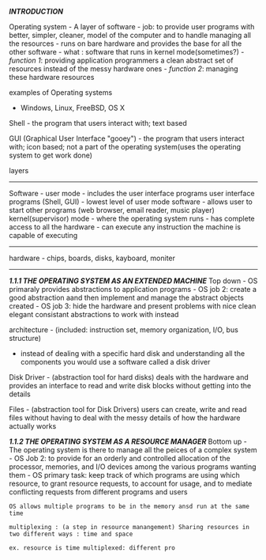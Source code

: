 ***INTRODUCTION***

Operating system - A layer of software
	- job: to provide user programs with better, simpler, cleaner, model of the computer and to handle managing all the resources 
	- runs on bare hardware and provides the base for all the other software 
	- what : software that runs in kernel mode(sometimes?)
	- *function 1*: providing application programmers a clean abstract set of resources instead of the messy hardware ones 
	- *function 2*: managing these hardware resources 

examples of Operating systems
- Windows, Linux, FreeBSD, OS X

Shell - the program that users interact with; text based 

GUI (Graphical User Interface "gooey") - the program that users interact with; icon based;  not a part of the operating system(uses the operating system to get work done)


layers
____________________________________________
Software - 
	user mode - includes the user interface programs 
		user interface programs (Shell, GUI)
			- lowest level of user mode software 
			- allows user to start other programs (web browser, email reader, music player)
	kernel(supervisor) mode - where the operating system runs 
		- has complete access to all the hardware 
		- can execute any instruction the machine is capable of executing 

____________________________________________
hardware - chips, boards, disks, kayboard, moniter
____________________________________________


***1.1.1 THE OPERATING SYSTEM AS AN EXTENDED MACHINE***
Top down
	- OS primaraly provides abstractions to application programs 
	- OS job 2: create a good abstraction aand then implement and manage the abstract objects created
	- OS job 3: hide the hardware and present problems with nice clean elegant consistant abstractions to work with instead


architecture - (included: instruction set, memory organization, I/O, bus structure)
- instead of dealing with a specific hard disk and understanding all the components you would use a software called a disk driver

Disk Driver - (abstraction tool for hard disks) deals with the hardware and provides an interface to read and write disk blocks without getting into the details 

Files - (abstraction tool for Disk Drivers) users can create, write and read files without having to deal with the messy details of how the hardware actually works 



***1.1.2 THE OPERATING SYSTEM AS A RESOURCE MANAGER***
Bottom up 
	- The operating system is there to manage all the peices of a complex system
	- OS Job 2: to provide for an orderly and controlled allocation of the processor, memories, and I/O devices among the various programs wanting them
	- OS primary task: keep track of which programs are using which resource, to grant resource requests, to account for usage, and to mediate conflicting requests from different programs and users 

	OS allows multiple programs to be in the memory ansd run at the same time 

	multiplexing : (a step in resource manangement) Sharing resources in two different ways : time and space 

	ex. resource is time multiplexed: different pro














